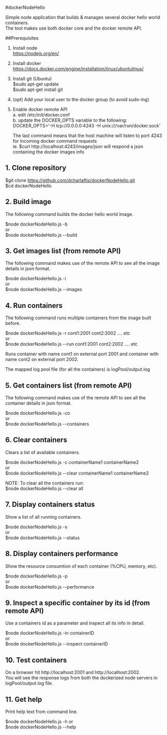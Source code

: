 #dockerNodeHello

Simple node application that builds & manages several docker hello world containers.  
The tool makes use both docker core and the docker remote API. 


##Prerequisites

1. Install node  
    https://nodejs.org/en/  

2. Install docker  
    https://docs.docker.com/engine/installation/linux/ubuntulinux/  

3. Install git (Ubuntu)  
    $sudo apt-get update  
    $sudo apt-get install git  
  
4. (opt) Add your local user to the docker group (to avoid sudo-ing)  

5. Enable docker remote API  
    a. edit /etc/init/docker.conf  
    b. update the DOCKER_OPTS variable to the following:  
       DOCKER_OPTS='-H tcp://0.0.0.0:4243 -H unix:///var/run/docker.sock'  
  
   The last command means that the host machine will listen to port 4243 for incoming docker command requests  
   ie. $curl http://localhost:4243/images/json will respond a json containing the docker images info

    
## 1. Clone repository

$git clone https://github.com/dcharlaftis/dockerNodeHello.git  
$cd dockerNodeHello  

## 2. Build image

The following command builds the docker hello world image.  

$node dockerNodeHello.js -b  
or  
$node dockerNodeHello.js --build    

## 3. Get images list (from remote API)

The following command makes use of the remote API to see all the image details in json format.  

$node dockerNodeHello.js -i  
or  
$node dockerNodeHello.js --images   

## 4. Run containers

The following command runs multiple containers from the image built before.  

$node dockerNodeHello.js -r cont1:2001 cont2:2002 .... etc  
or  
$node dockerNodeHello.js --run cont1:2001 cont2:2002 .... etc  

Runs container with name cont1 on external port 2001 and container with name cont2 on external port 2002.  

The mapped log pool file (for all the containers) is logPool/output.log  

## 5. Get containers list (from remote API)

The following command makes use of the remote API to see all the container details in json format.  

$node dockerNodeHello.js -co  
or  
$node dockerNodeHello.js --containers   

## 6. Clear containers

Clears a list of available containers.  

$node dockerNodeHello.js -c containerName1  containerName2   
or  
$node dockerNodeHello.js --clear containerName1  containerName2  

NOTE: To clear all the containers run:   
$node dockerNodeHello.js --clear all  

## 7. Display containers status

Show a list of all  running containers.  

$node dockerNodeHello.js -s  
or  
$node dockerNodeHello.js --status  

## 8. Display containers performance

Show the resource consumtion of each container (%CPU, memory, etc).  

$node dockerNodeHello.js -p  
or  
$node dockerNodeHello.js --performance  

## 9. Inspect a specific container by its id (from remote API)

Use a containers id as a parameter and inspect all its info in detail.  

$node dockerNodeHello.js -in containerID  
or  
$node dockerNodeHello.js --inspect containerID  

## 10. Test containers

On a browser hit http://localhost:2001 and http://localhost:2002.  
You will see the response logs from both the dockerized node servers in logPool/output.log file.    

## 11. Get help

Print help text from command line.  

$node dockerNodeHello.js -h or  
$node dockerNodeHello.js --help  



